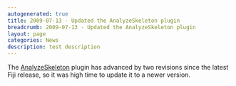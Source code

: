 ```yaml
---
autogenerated: true
title: 2009-07-13 - Updated the AnalyzeSkeleton plugin
breadcrumb: 2009-07-13 - Updated the AnalyzeSkeleton plugin
layout: page
categories: News
description: test description
---
```


The [AnalyzeSkeleton](AnalyzeSkeleton "wikilink") plugin has advanced by two revisions since the latest Fiji release, so it was high time to update it to a newer version.


